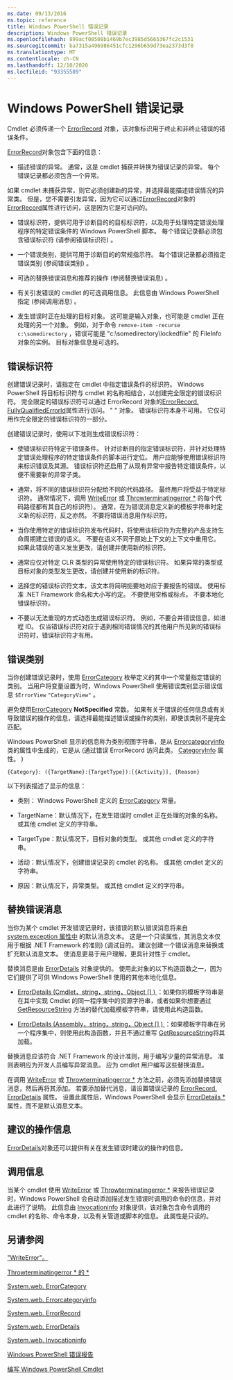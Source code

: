 ```yaml
---
ms.date: 09/13/2016
ms.topic: reference
title: Windows PowerShell 错误记录
description: Windows PowerShell 错误记录
ms.openlocfilehash: 899acf08508b1469b7ec3985d5665367fc2c1531
ms.sourcegitcommit: ba7315a496986451cfc1296b659d73ea2373d3f0
ms.translationtype: MT
ms.contentlocale: zh-CN
ms.lasthandoff: 12/10/2020
ms.locfileid: "93355589"
---
```

# <a name="windows-powershell-error-records"></a>Windows PowerShell 错误记录

Cmdlet 必须传递一个 [ErrorRecord](/dotnet/api/System.Management.Automation.ErrorRecord) 对象，该对象标识用于终止和非终止错误的错误条件。

[ErrorRecord](/dotnet/api/System.Management.Automation.ErrorRecord)对象包含下面的信息：

- 描述错误的异常。 通常，这是 cmdlet 捕获并转换为错误记录的异常。 每个错误记录都必须包含一个异常。

如果 cmdlet 未捕获异常，则它必须创建新的异常，并选择最能描述错误情况的异常类。 但是，您不需要引发异常，因为它可以通过[ErrorRecord](/dotnet/api/System.Management.Automation.ErrorRecord)对象的[ErrorRecord](/dotnet/api/System.Management.Automation.ErrorRecord.Exception)属性进行访问，这是因为它是可访问的。

- 错误标识符，提供可用于诊断目的的目标标识符，以及用于处理特定错误处理程序的特定错误条件的 Windows PowerShell 脚本。 每个错误记录都必须包含错误标识符 (请参阅错误标识符) 。

- 一个错误类别，提供可用于诊断目的的常规指示符。
  每个错误记录都必须指定错误类别 (参阅错误类别) 。

- 可选的替换错误消息和推荐的操作 (参阅替换错误消息) 。

- 有关引发错误的 cmdlet 的可选调用信息。 此信息由 Windows PowerShell 指定 (参阅调用消息) 。

- 发生错误时正在处理的目标对象。 这可能是输入对象，也可能是 cmdlet 正在处理的另一个对象。 例如，对于命令 `remove-item -recurse c:\somedirectory` ，错误可能是 "c:\somedirectory\lockedfile" 的 FileInfo 对象的实例。 目标对象信息是可选的。

## <a name="error-identifier"></a>错误标识符

创建错误记录时，请指定在 cmdlet 中指定错误条件的标识符。 Windows PowerShell 将目标标识符与 cmdlet 的名称相结合，以创建完全限定的错误标识符。 完全限定的错误标识符可以通过 ErrorRecord 对象的[ErrorRecord. FullyQualifiedErrorId](/dotnet/api/System.Management.Automation.ErrorRecord.FullyQualifiedErrorId)属性进行访问。 " [](/dotnet/api/System.Management.Automation.ErrorRecord) " 对象。 错误标识符本身不可用。 它仅可用作完全限定的错误标识符的一部分。

创建错误记录时，使用以下准则生成错误标识符：

- 使错误标识符特定于错误条件。 针对诊断目的指定错误标识符，并针对处理特定错误处理程序的特定错误条件的脚本进行定位。 用户应能够使用错误标识符来标识错误及其源。 错误标识符还启用了从现有异常中报告特定错误条件，以便不需要新的异常子类。

- 通常，将不同的错误标识符分配给不同的代码路径。 最终用户将受益于特定标识符。 通常情况下，调用 [WriteError](/dotnet/api/System.Management.Automation.Cmdlet.WriteError) 或 [Throwterminatingerror *](/dotnet/api/System.Management.Automation.Cmdlet.ThrowTerminatingError) 的每个代码路径都有其自己的标识符）。 通常，在为错误消息定义新的模板字符串时定义新的标识符，反之亦然。 不要将错误消息用作标识符。

- 当你使用特定的错误标识符发布代码时，将使用该标识符为完整的产品支持生命周期建立错误的语义。 不要在语义不同于原始上下文的上下文中重用它。 如果此错误的语义发生更改，请创建并使用新的标识符。

- 通常应仅对特定 CLR 类型的异常使用特定的错误标识符。 如果异常的类型或目标对象的类型发生更改，请创建并使用新的标识符。

- 选择您的错误标识符文本，该文本将简明扼要地对应于要报告的错误。 使用标准 .NET Framework 命名和大小写约定。 不要使用空格或标点。 不要本地化错误标识符。

- 不要以无法重现的方式动态生成错误标识符。 例如，不要合并错误信息，如进程 ID。 仅当错误标识符对应于遇到相同错误情况的其他用户所见到的错误标识符时，错误标识符才有用。

## <a name="error-category"></a>错误类别

当你创建错误记录时，使用 [ErrorCategory](/dotnet/api/System.Management.Automation.ErrorCategory) 枚举定义的其中一个常量指定错误的类别。 当用户将变量设置为时，Windows PowerShell 使用错误类别显示错误信息 `$ErrorView` `"CategoryView"` 。

避免使用[ErrorCategory](/dotnet/api/System.Management.Automation.ErrorCategory) 
 **NotSpecified** 常数。 如果有关于错误的任何信息或有关导致错误的操作的信息，请选择最能描述错误或操作的类别，即使该类别不是完全匹配。

Windows PowerShell 显示的信息称为类别视图字符串，是从 [Errorcategoryinfo](/dotnet/api/System.Management.Automation.ErrorCategoryInfo) 类的属性中生成的，它是从  (通过错误 ErrorRecord 访问此类。 [CategoryInfo](/dotnet/api/System.Management.Automation.ErrorRecord.CategoryInfo) 属性。 ) 

```
{Category}: ({TargetName}:{TargetType}):[{Activity}], {Reason}
```

以下列表描述了显示的信息：

- 类别： Windows PowerShell 定义的 [ErrorCategory](/dotnet/api/System.Management.Automation.ErrorCategory) 常量。

- TargetName：默认情况下，在发生错误时 cmdlet 正在处理的对象的名称。
  或其他 cmdlet 定义的字符串。

- TargetType：默认情况下，目标对象的类型。 或其他 cmdlet 定义的字符串。

- 活动：默认情况下，创建错误记录的 cmdlet 的名称。 或其他 cmdlet 定义的字符串。

- 原因：默认情况下，异常类型。 或其他 cmdlet 定义的字符串。

## <a name="replacement-error-message"></a>替换错误消息

当你为某个 cmdlet 开发错误记录时，该错误的默认错误消息将来自 [system.exception 属性中](/dotnet/api/System.Exception.Message) 的默认消息文本。 这是一个只读属性，其消息文本仅用于根据 .NET Framework 的准则)  (调试目的。 建议创建一个错误消息来替换或扩充默认消息文本。 使消息更易于用户理解，更具针对性于 cmdlet。

替换消息是由 [ErrorDetails](/dotnet/api/System.Management.Automation.ErrorDetails) 对象提供的。 使用此对象的以下构造函数之一，因为它们提供了可供 Windows PowerShell 使用的其他本地化信息。

- [ErrorDetails (Cmdlet，string，string，Object [] ) ](/dotnet/api/system.management.automation.errordetails.-ctor#System_Management_Automation_ErrorDetails__ctor_System_Management_Automation_Cmdlet_System_String_System_String_System_Object___)：如果你的模板字符串是在其中实现 Cmdlet 的同一程序集中的资源字符串，或者如果你想要通过 [GetResourceString](/dotnet/api/System.Management.Automation.Cmdlet.GetResourceString) 方法的替代加载模板字符串，请使用此构造函数。

- [ErrorDetails (Assembly，string，string，Object [] ) ](/dotnet/api/system.management.automation.errordetails.-ctor#System_Management_Automation_ErrorDetails__ctor_System_Reflection_Assembly_System_String_System_String_System_Object___)：如果模板字符串在另一个程序集中，则使用此构造函数，并且不通过重写 [GetResourceString](/dotnet/api/System.Management.Automation.Cmdlet.GetResourceString)将其加载。

替换消息应该符合 .NET Framework 的设计准则，用于编写少量的异常消息。 准则表明应为开发人员编写异常消息。 应为 cmdlet 用户编写这些替换消息。

在调用 [WriteError](/dotnet/api/System.Management.Automation.Cmdlet.WriteError) 或 [Throwterminatingerror *](/dotnet/api/System.Management.Automation.Cmdlet.ThrowTerminatingError) 方法之前，必须先添加替换错误消息，然后再将其添加。 若要添加替代消息，请设置错误记录的 [ErrorRecord. ErrorDetails](/dotnet/api/System.Management.Automation.ErrorRecord.ErrorDetails) 属性。 设置此属性后，Windows PowerShell 会显示 [ErrorDetails *](/dotnet/api/System.Management.Automation.ErrorDetails.Message) 属性，而不是默认消息文本。

## <a name="recommended-action-information"></a>建议的操作信息

[ErrorDetails](/dotnet/api/System.Management.Automation.ErrorDetails)对象还可以提供有关在发生错误时建议的操作的信息。

## <a name="invocation-information"></a>调用信息

当某个 cmdlet 使用 [WriteError](/dotnet/api/System.Management.Automation.Cmdlet.WriteError) 或 [Throwterminatingerror *](/dotnet/api/System.Management.Automation.Cmdlet.ThrowTerminatingError) 来报告错误记录时，Windows PowerShell 会自动添加描述发生错误时调用的命令的信息，并对此进行了说明。 此信息由 [Invocationinfo](/dotnet/api/System.Management.Automation.InvocationInfo) 对象提供，该对象包含命令调用的 cmdlet 的名称、命令本身，以及有关管道或脚本的信息。 此属性是只读的。

## <a name="see-also"></a>另请参阅

["WriteError"。](/dotnet/api/System.Management.Automation.Cmdlet.WriteError)

[Throwterminatingerror * 的 *](/dotnet/api/System.Management.Automation.Cmdlet.ThrowTerminatingError)

[System.web. ErrorCategory](/dotnet/api/System.Management.Automation.ErrorCategory)

[System.web. Errorcategoryinfo](/dotnet/api/System.Management.Automation.ErrorCategoryInfo)

[System.web. ErrorRecord](/dotnet/api/System.Management.Automation.ErrorRecord)

[System.web. ErrorDetails](/dotnet/api/System.Management.Automation.ErrorDetails)

[System.web. Invocationinfo](/dotnet/api/System.Management.Automation.InvocationInfo)

[Windows PowerShell 错误报告](./error-reporting-concepts.md)

[编写 Windows PowerShell Cmdlet](./writing-a-windows-powershell-cmdlet.md)
